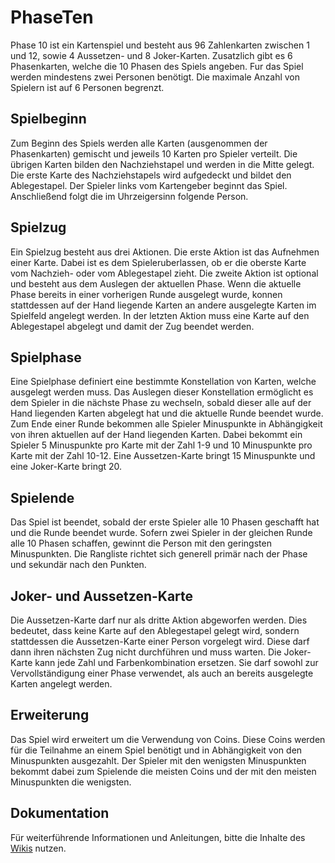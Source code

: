 # PhaseTen
Phase 10 ist ein Kartenspiel und besteht aus 96 Zahlenkarten zwischen 1 und 12, sowie 4 Aussetzen- und 8 Joker-Karten. Zusatzlich gibt es 6 Phasenkarten, welche die 10 Phasen des Spiels angeben. Fur das Spiel werden mindestens zwei Personen benötigt. Die maximale Anzahl von Spielern ist auf 6 Personen begrenzt.

## Spielbeginn
Zum Beginn des Spiels werden alle Karten (ausgenommen der Phasenkarten) gemischt und jeweils 10 Karten pro Spieler verteilt. Die ̈ubrigen Karten bilden den Nachziehstapel und werden in die Mitte gelegt. Die erste Karte des Nachziehstapels wird aufgedeckt und bildet den Ablegestapel. Der Spieler links vom Kartengeber beginnt das Spiel. Anschließend folgt die im Uhrzeigersinn folgende Person.

## Spielzug
Ein Spielzug besteht aus drei Aktionen. Die erste Aktion ist das Aufnehmen einer Karte. Dabei ist es dem Spieleruberlassen, ob er die oberste Karte vom Nachzieh- oder vom Ablegestapel zieht. Die zweite Aktion ist optional und besteht aus dem Auslegen der aktuellen Phase. Wenn die aktuelle Phase bereits in einer vorherigen Runde ausgelegt wurde, konnen stattdessen auf der Hand liegende Karten an andere ausgelegte Karten im Spielfeld angelegt werden. In der letzten Aktion muss eine Karte auf den Ablegestapel abgelegt und damit der Zug beendet werden.

## Spielphase
Eine Spielphase definiert eine bestimmte Konstellation von Karten, welche ausgelegt werden muss. Das Auslegen dieser Konstellation ermöglicht es dem Spieler in die nächste Phase zu wechseln, sobald dieser alle auf der Hand liegenden Karten abgelegt hat und die aktuelle Runde beendet wurde. Zum Ende einer Runde bekommen alle Spieler Minuspunkte in Abhängigkeit von ihren aktuellen auf der Hand liegenden Karten. Dabei bekommt ein Spieler 5 Minuspunkte pro Karte mit der Zahl 1-9 und 10 Minuspunkte pro Karte mit der Zahl 10-12. Eine Aussetzen-Karte bringt 15 Minuspunkte und eine Joker-Karte bringt 20.

## Spielende
Das Spiel ist beendet, sobald der erste Spieler alle 10 Phasen geschafft hat und die Runde beendet wurde. Sofern zwei Spieler in der gleichen Runde alle 10 Phasen schaffen, gewinnt die Person mit den geringsten Minuspunkten. Die Rangliste richtet sich generell primär nach der Phase und sekundär nach den Punkten.

## Joker- und Aussetzen-Karte
Die Aussetzen-Karte darf nur als dritte Aktion abgeworfen werden. Dies bedeutet, dass keine Karte auf den Ablegestapel gelegt wird, sondern stattdessen die Aussetzen-Karte einer Person vorgelegt wird. Diese darf dann ihren nächsten Zug nicht durchführen und muss warten. Die Joker-Karte kann jede Zahl und Farbenkombination ersetzen. Sie darf sowohl zur Vervollständigung einer Phase verwendet, als auch an bereits ausgelegte Karten angelegt werden.

## Erweiterung
Das Spiel wird erweitert um die Verwendung von Coins. Diese Coins werden für die Teilnahme an einem Spiel benötigt und in Abhängigkeit von den Minuspunkten ausgezahlt. Der Spieler mit den wenigsten Minuspunkten bekommt dabei zum Spielende die meisten Coins und der mit den meisten Minuspunkten die wenigsten.

## Dokumentation
Für weiterführende Informationen und Anleitungen, bitte die Inhalte des [Wikis](https://github.com/dschoeneborn/CwPhase10/wiki) nutzen.
